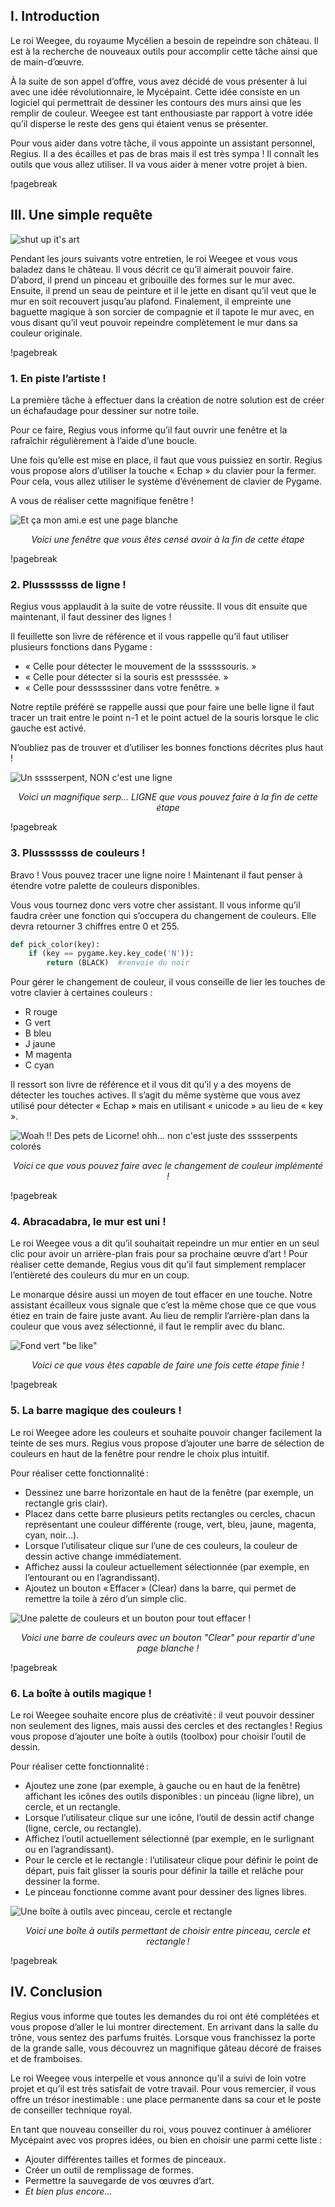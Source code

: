 ##  I. Introduction

Le roi Weegee, du royaume Mycélien a besoin de repeindre son château. Il est à la recherche
de nouveaux outils pour accomplir cette tâche ainsi que de main-d’œuvre.

À la suite de son appel d’offre, vous avez décidé de vous présenter à lui avec une idée
révolutionnaire, le Mycépaint. Cette idée consiste en un logiciel qui permettrait de dessiner les
contours des murs ainsi que les remplir de couleur. Weegee est tant enthousiaste par rapport
à votre idée qu’il disperse le reste des gens qui étaient venus se présenter.

Pour vous aider dans votre tâche, il vous appointe un assistant personnel, Regius. Il a
des écailles et pas de bras mais il est très sympa ! Il connaît les outils que vous allez utiliser. Il
va vous aider à mener votre projet à bien.

!pagebreak


## III. Une simple requête

![shut up it's art](assets/art.png)

Pendant les jours suivants votre entretien, le roi Weegee et vous vous baladez dans le
château. Il vous décrit ce qu’il aimerait pouvoir faire. D’abord, il prend un pinceau et gribouille
des formes sur le mur avec. Ensuite, il prend un seau de peinture et il le jette en disant qu’il
veut que le mur en soit recouvert jusqu’au plafond. Finalement, il empreinte une baguette
magique à son sorcier de compagnie et il tapote le mur avec, en vous disant qu’il veut pouvoir
repeindre complètement le mur dans sa couleur originale.

!pagebreak

### 1. En piste l’artiste !

La première tâche à effectuer dans la création de notre solution est de créer un
échafaudage pour dessiner sur notre toile.

Pour ce faire, Regius vous informe qu’il faut ouvrir une fenêtre et la rafraîchir régulièrement
à l’aide d’une boucle.

Une fois qu’elle est mise en place, il faut que vous puissiez en sortir. Regius vous propose
alors d’utiliser la touche « Echap » du clavier pour la fermer. Pour cela, vous allez utiliser le
système d’événement de clavier de Pygame.

A vous de réaliser cette magnifique fenêtre !

![Et ça mon ami.e est une page blanche](assets/empty_screen.jpg)<center>*Voici une fenêtre que vous êtes censé avoir à la fin de cette étape*</center>

!pagebreak

### 2. Plusssssss de ligne !

Regius vous applaudit à la suite de votre réussite. Il vous dit ensuite que maintenant, il faut
dessiner des lignes !

Il feuillette son livre de référence et il vous rappelle qu’il faut utiliser plusieurs fonctions
dans Pygame :

* « Celle pour détecter le mouvement de la ssssssouris. »
* « Celle pour détecter si la souris est pressssée. »
* « Celle pour dessssssiner dans votre fenêtre. »

Notre reptile préféré se rappelle aussi que pour faire une belle ligne il faut tracer un trait
entre le point n-1 et le point actuel de la souris lorsque le clic gauche est activé.

N’oubliez pas de trouver et d’utiliser les bonnes fonctions décrites plus haut !

![Un ssssserpent, NON c'est une ligne](assets/line_screen.jpg)<center>*Voici un magnifique serp... LIGNE que vous pouvez faire à la fin de cette étape*</center>

!pagebreak

### 3. Plusssssss de couleurs !

Bravo ! Vous pouvez tracer une ligne noire ! Maintenant il faut penser à étendre votre
palette de couleurs disponibles.

Vous vous tournez donc vers votre cher assistant. Il vous informe qu’il faudra créer une
fonction qui s’occupera du changement de couleurs. Elle devra retourner 3 chiffres entre 0 et
255.

``` python
def pick_color(key):
    if (key == pygame.key.key_code('N')):
        return (BLACK)  #renvoie du noir
```

Pour gérer le changement de couleur, il vous conseille de lier les touches de votre clavier
à certaines couleurs :

* R rouge
* G vert
* B bleu
* J jaune
* M magenta
* C cyan

Il ressort son livre de référence et il vous dit qu’il y a des moyens de détecter les touches
actives. Il s’agit du même système que vous avez utilisé pour détecter « Echap » mais en
utilisant « unicode » au lieu de « key ».

![Woah !! Des pets de Licorne! ohh... non c'est juste des sssserpents colorés](assets/rainbow_screen.png)<center>*Voici ce que vous pouvez faire avec le changement de couleur implémenté !*</center>

!pagebreak

### 4. Abracadabra, le mur est uni !

Le roi Weegee vous a dit qu’il souhaitait repeindre un mur entier en un seul clic pour avoir
un arrière-plan frais pour sa prochaine œuvre d’art ! Pour réaliser cette demande, Regius vous
dit qu’il faut simplement remplacer l’entièreté des couleurs du mur en un coup.

Le monarque désire aussi un moyen de tout effacer en une touche. Notre assistant écailleux
vous signale que c’est la même chose que ce que vous étiez en train de faire juste avant. Au
lieu de remplir l’arrière-plan dans la couleur que vous avez sélectionné, il faut le remplir avec
du blanc.

![Fond vert "be like"](assets/green_screen.jpg)<center>*Voici ce que vous êtes capable de faire une fois cette étape finie !*</center>

!pagebreak

### 5. La barre magique des couleurs !

Le roi Weegee adore les couleurs et souhaite pouvoir changer facilement la teinte de ses murs. Regius vous propose d’ajouter une barre de sélection de couleurs en haut de la fenêtre pour rendre le choix plus intuitif.

Pour réaliser cette fonctionnalité :

- Dessinez une barre horizontale en haut de la fenêtre (par exemple, un rectangle gris clair).
- Placez dans cette barre plusieurs petits rectangles ou cercles, chacun représentant une couleur différente (rouge, vert, bleu, jaune, magenta, cyan, noir…).
- Lorsque l’utilisateur clique sur l’une de ces couleurs, la couleur de dessin active change immédiatement.
- Affichez aussi la couleur actuellement sélectionnée (par exemple, en l’entourant ou en l’agrandissant).
- Ajoutez un bouton « Effacer » (Clear) dans la barre, qui permet de remettre la toile à zéro d’un simple clic.

![Une palette de couleurs et un bouton pour tout effacer !](assets/color_screen.jpg)<center>*Voici une barre de couleurs avec un bouton "Clear" pour repartir d'une page blanche !*</center>

!pagebreak

### 6. La boîte à outils magique !

Le roi Weegee souhaite encore plus de créativité : il veut pouvoir dessiner non seulement des lignes, mais aussi des cercles et des rectangles ! Regius vous propose d’ajouter une boîte à outils (toolbox) pour choisir l’outil de dessin.

Pour réaliser cette fonctionnalité :

- Ajoutez une zone (par exemple, à gauche ou en haut de la fenêtre) affichant les icônes des outils disponibles : un pinceau (ligne libre), un cercle, et un rectangle.
- Lorsque l’utilisateur clique sur une icône, l’outil de dessin actif change (ligne, cercle, ou rectangle).
- Affichez l’outil actuellement sélectionné (par exemple, en le surlignant ou en l’agrandissant).
- Pour le cercle et le rectangle : l’utilisateur clique pour définir le point de départ, puis fait glisser la souris pour définir la taille et relâche pour dessiner la forme.
- Le pinceau fonctionne comme avant pour dessiner des lignes libres.

![Une boîte à outils avec pinceau, cercle et rectangle](assets/tools_screen.jpg)<center>*Voici une boîte à outils permettant de choisir entre pinceau, cercle et rectangle !*</center>

!pagebreak

## IV. Conclusion

Regius vous informe que toutes les demandes du roi ont été complétées et vous propose d’aller le lui montrer directement. En arrivant dans la salle du trône, vous sentez des parfums fruités. Lorsque vous franchissez la porte de la grande salle, vous découvrez un magnifique gâteau décoré de fraises et de framboises.

Le roi Weegee vous interpelle et vous annonce qu’il a suivi de loin votre projet et qu’il est très satisfait de votre travail. Pour vous remercier, il vous offre un trésor inestimable : une place permanente dans sa cour et le poste de conseiller technique royal.

En tant que nouveau conseiller du roi, vous pouvez continuer à améliorer Mycépaint avec vos propres idées, ou bien en choisir une parmi cette liste :

* Ajouter différentes tailles et formes de pinceaux.
* Créer un outil de remplissage de formes.
* Permettre la sauvegarde de vos œuvres d’art.
* *Et bien plus encore...*
